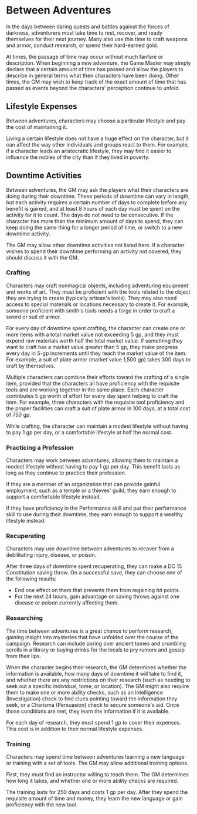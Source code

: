# Between Adventures 
In the days between daring quests and battles against the forces of darkness, adventurers must take time to rest, recover, and ready themselves for their next journey. Many also use this time to craft weapons and armor, conduct research, or spend their hard-earned gold.

At times, the passage of time may occur without much fanfare or description. When beginning a new adventure, the Game Master may simply declare that a certain amount of time has passed and allow the players to describe in general terms what their characters have been doing. Other times, the GM may wish to keep track of the exact amount of time that has passed as events beyond the characters' perception continue to unfold. 

## Lifestyle Expenses 
Between adventures, characters may choose a particular lifestyle and pay the cost of maintaining it.

Living a certain lifestyle does not have a huge effect on the character, but it can affect the way other individuals and groups react to them. For example, if a character leads an aristocratic lifestyle, they may find it easier to influence the nobles of the city than if they lived in poverty. 

## Downtime Activities 
Between adventures, the GM may ask the players what their characters are doing during their downtime. These periods of downtime can vary in length, but each activity requires a certain number of days to complete before any benefit is gained, and at least 8 hours of each day must be spent on the activity for it to count. The days do not need to be consecutive. If the character has more than the minimum amount of days to spend, they can keep doing the same thing for a longer period of time, or switch to a new downtime activity.

The GM may allow other downtime activities not listed here. If a character wishes to spend their downtime performing an activity not covered, they should discuss it with the GM. 

### Crafting 
Characters may craft nonmagical objects, including adventuring equipment and works of art. They must be proficient with the tools related to the object they are trying to create (typically artisan's tools). They may also need access to special materials or locations necessary to create it. For example, someone proficient with smith's tools needs a forge in order to craft a sword or suit of armor.

For every day of downtime spent crafting, the character can create one or more items with a total market value not exceeding 5 gp, and they must expend raw materials worth half the total market value. If something they want to craft has a market value greater than 5 gp, they make progress every day in 5-gp increments until they reach the market value of the item. For example, a suit of plate armor (market value 1,500 gp) takes 300 days to craft by themselves.

Multiple characters can combine their efforts toward the crafting of a single item, provided that the characters all have proficiency with the requisite tools and are working together in the same place. Each character contributes 5 gp worth of effort for every day spent helping to craft the item. For example, three characters with the requisite tool proficiency and the proper facilities can craft a suit of plate armor in 100 days, at a total cost of 750 gp.

While crafting, the character can maintain a modest lifestyle without having to pay 1 gp per day, or a comfortable lifestyle at half the normal cost. 

### Practicing a Profession 
Characters may work between adventures, allowing them to maintain a modest lifestyle without having to pay 1 gp per day. This benefit lasts as long as they continue to practice their profession.

If they are a member of an organization that can provide gainful employment, such as a temple or a thieves' guild, they earn enough to support a comfortable lifestyle instead.

If they have proficiency in the Performance skill and put their performance skill to use during their downtime, they earn enough to support a wealthy lifestyle instead. 

### Recuperating 
Characters may use downtime between adventures to recover from a debilitating injury, disease, or poison.

After three days of downtime spent recuperating, they can make a DC 15 Constitution saving throw. On a successful save, they can choose one of the following results:

* End one effect on them that prevents them from regaining hit points.
* For the next 24 hours, gain advantage on saving throws against one disease or poison currently affecting them.

### Researching 
The time between adventures is a great chance to perform research, gaining insight into mysteries that have unfolded over the course of the campaign. Research can include poring over ancient tomes and crumbling scrolls in a library or buying drinks for the locals to pry rumors and gossip from their lips.

When the character begins their research, the GM determines whether the information is available, how many days of downtime it will take to find it, and whether there are any restrictions on their research (such as needing to seek out a specific individual, tome, or location). The GM might also require them to make one or more ability checks, such as an Intelligence (Investigation) check to find clues pointing toward the information they seek, or a Charisma (Persuasion) check to secure someone's aid. Once those conditions are met, they learn the information if it is available.

For each day of research, they must spend 1 gp to cover their expenses. This cost is in addition to their normal lifestyle expenses. 

### Training 
Characters may spend time between adventures learning a new language or training with a set of tools. The GM may allow additional training options.

First, they must find an instructor willing to teach them. The GM determines how long it takes, and whether one or more ability checks are required.

The training lasts for 250 days and costs 1 gp per day. After they spend the requisite amount of time and money, they learn the new language or gain proficiency with the new tool.
